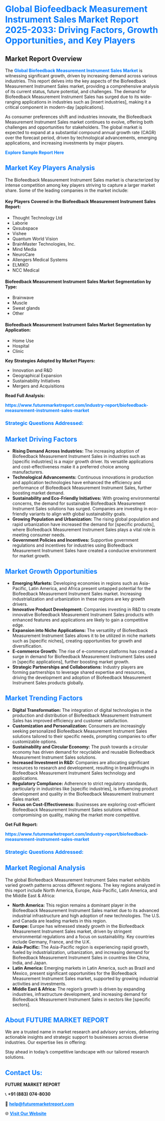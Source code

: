 <h1 style="color: #007BFF;">Global Biofeedback Measurement Instrument Sales Market Report 2025-2033: Driving Factors, Growth Opportunities, and Key Players</h1>

<section id="overview">
<h2>Market Report Overview</h2>
<p>The <a href="https://www.futuremarketreport.com/industry-report/biofeedback-measurement-instrument-sales-market" style="color: #007BFF; text-decoration: none;"><strong>Global Biofeedback Measurement Instrument Sales Market</strong></a> is witnessing significant growth, driven by increasing demand across various industries. This report delves into the key aspects of the Biofeedback Measurement Instrument Sales market, providing a comprehensive analysis of its current status, future potential, and challenges. The demand for Biofeedback Measurement Instrument Sales has surged due to its wide-ranging applications in industries such as [insert industries], making it a critical component in modern-day [applications].</p>
<p>As consumer preferences shift and industries innovate, the Biofeedback Measurement Instrument Sales market continues to evolve, offering both challenges and opportunities for stakeholders. The global market is expected to expand at a substantial compound annual growth rate (CAGR) over the forecast period, driven by technological advancements, emerging applications, and increasing investments by major players.</p>
</section>

<section id="overview">
<p><a href="https://www.futuremarketreport.com/request-sample/reportId=108784" style="color: #007BFF; text-decoration: none;"><strong>Explore Sample Report Here</strong></a></p>
</section>

<section id="key-players">
<h2 style="color: #007BFF;">Market Key Players Analysis</h2>
<p>The Biofeedback Measurement Instrument Sales market is characterized by intense competition among key players striving to capture a larger market share. Some of the leading companies in the market include:</p>
<h4>Key Players Covered in the Biofeedback Measurement Instrument Sales Report:</h4>
<ul><li>Thought Technology Ltd</li><li>Laborie</li><li>Qxsubspace</li><li>Vishee</li><li>Quantum World Vision</li><li>BrainMaster Technologies, Inc.</li><li>Mind Media</li><li>NeuroCare</li><li>Allengers Medical Systems</li><li>ELMIKO</li><li>NCC Medical</li></ul>
<h4>Biofeedback Measurement Instrument Sales Market Segmentation by Type:</h4>
<ul><li>Brainwave</li><li>Muscle</li><li>Sweat glands</li><li>Other</li></ul>

<h4>Biofeedback Measurement Instrument Sales Market Segmentation by Application:</h4>
<ul><li>Home Use</li><li>Hospital</li><li>Clinic</li></ul>
<p><strong>Key Strategies Adopted by Market Players:</strong></p>
<ul>
<li>Innovation and R&D</li>
<li>Geographical Expansion</li>
<li>Sustainability Initiatives</li>
<li>Mergers and Acquisitions</li>
</ul>
</section>

<section>
<p><strong>Read Full Analysis: </strong></p><a href="https://www.futuremarketreport.com/industry-report/biofeedback-measurement-instrument-sales-market" style="color: #007BFF; text-decoration: none;"><strong>https://www.futuremarketreport.com/industry-report/biofeedback-measurement-instrument-sales-market</strong></a>
<h3 style="color: #007BFF;">Strategic Questions Addressed:</h3>
</section>

<section id="driving-factors">
<h2 style="color: #007BFF;">Market Driving Factors</h2>
<ul>
<li><strong>Rising Demand Across Industries:</strong> The increasing adoption of Biofeedback Measurement Instrument Sales in industries such as [specific industries] is a major growth driver. Its versatile applications and cost-effectiveness make it a preferred choice among manufacturers.</li>
<li><strong>Technological Advancements:</strong> Continuous innovations in production and application technologies have enhanced the efficiency and performance of Biofeedback Measurement Instrument Sales, further boosting market demand.</li>
<li><strong>Sustainability and Eco-Friendly Initiatives:</strong> With growing environmental concerns, the demand for sustainable Biofeedback Measurement Instrument Sales solutions has surged. Companies are investing in eco-friendly variants to align with global sustainability goals.</li>
<li><strong>Growing Population and Urbanization:</strong> The rising global population and rapid urbanization have increased the demand for [specific products], where Biofeedback Measurement Instrument Sales plays a vital role in meeting consumer needs.</li>
<li><strong>Government Policies and Incentives:</strong> Supportive government regulations and incentives for industries using Biofeedback Measurement Instrument Sales have created a conducive environment for market growth.</li>
</ul>
</section>

<section id="growth-opportunities">
<h2 style="color: #007BFF;">Market Growth Opportunities</h2>
<ul>
<li><strong>Emerging Markets:</strong> Developing economies in regions such as Asia-Pacific, Latin America, and Africa present untapped potential for the Biofeedback Measurement Instrument Sales market. Increasing industrialization and urbanization in these regions are key growth drivers.</li>
<li><strong>Innovative Product Development:</strong> Companies investing in R&D to create innovative Biofeedback Measurement Instrument Sales products with enhanced features and applications are likely to gain a competitive edge.</li>
<li><strong>Expansion into Niche Applications:</strong> The versatility of Biofeedback Measurement Instrument Sales allows it to be utilized in niche markets such as [specific niches], creating opportunities for growth and diversification.</li>
<li><strong>E-commerce Growth:</strong> The rise of e-commerce platforms has created a surge in demand for Biofeedback Measurement Instrument Sales used in [specific applications], further boosting market growth.</li>
<li><strong>Strategic Partnerships and Collaborations:</strong> Industry players are forming partnerships to leverage shared expertise and resources, driving the development and adoption of Biofeedback Measurement Instrument Sales products globally.</li>
</ul>
</section>

<section id="trending-factors">
<h2 style="color: #007BFF;">Market Trending Factors</h2>
<ul>
<li><strong>Digital Transformation:</strong> The integration of digital technologies in the production and distribution of Biofeedback Measurement Instrument Sales has improved efficiency and customer satisfaction.</li>
<li><strong>Customization and Personalization:</strong> Consumers are increasingly seeking personalized Biofeedback Measurement Instrument Sales solutions tailored to their specific needs, prompting companies to offer customizable options.</li>
<li><strong>Sustainability and Circular Economy:</strong> The push towards a circular economy has driven demand for recyclable and reusable Biofeedback Measurement Instrument Sales solutions.</li>
<li><strong>Increased Investment in R&D:</strong> Companies are allocating significant resources to research and development, resulting in breakthroughs in Biofeedback Measurement Instrument Sales technology and applications.</li>
<li><strong>Regulatory Compliance:</strong> Adherence to strict regulatory standards, particularly in industries like [specific industries], is influencing product development and quality in the Biofeedback Measurement Instrument Sales market.</li>
<li><strong>Focus on Cost-Effectiveness:</strong> Businesses are exploring cost-efficient Biofeedback Measurement Instrument Sales solutions without compromising on quality, making the market more competitive.</li>
</ul>
</section>

<section>
<p><strong>Get Full Report: </strong></p><a href="https://www.futuremarketreport.com/industry-report/biofeedback-measurement-instrument-sales-market" style="color: #007BFF; text-decoration: none;"><strong>https://www.futuremarketreport.com/industry-report/biofeedback-measurement-instrument-sales-market</strong></a>
<h3 style="color: #007BFF;">Strategic Questions Addressed:</h3>
</section>


<section id="regional-analysis">
<h2 style="color: #007BFF;">Market Regional Analysis</h2>
<p>The global Biofeedback Measurement Instrument Sales market exhibits varied growth patterns across different regions. The key regions analyzed in this report include North America, Europe, Asia-Pacific, Latin America, and the Middle East & Africa:</p>
<ul>
<li><strong>North America:</strong> This region remains a dominant player in the Biofeedback Measurement Instrument Sales market due to its advanced industrial infrastructure and high adoption of new technologies. The U.S. and Canada are leading markets in this region.</li>
<li><strong>Europe:</strong> Europe has witnessed steady growth in the Biofeedback Measurement Instrument Sales market, driven by stringent environmental regulations and a focus on sustainability. Key countries include Germany, France, and the U.K.</li>
<li><strong>Asia-Pacific:</strong> The Asia-Pacific region is experiencing rapid growth, fueled by industrialization, urbanization, and increasing demand for Biofeedback Measurement Instrument Sales in countries like China, India, and Japan.</li>
<li><strong>Latin America:</strong> Emerging markets in Latin America, such as Brazil and Mexico, present significant opportunities for the Biofeedback Measurement Instrument Sales market, supported by growing industrial activities and investments.</li>
<li><strong>Middle East & Africa:</strong> The region’s growth is driven by expanding industries, infrastructure development, and increasing demand for Biofeedback Measurement Instrument Sales in sectors like [specific sectors].</li>
</ul>
</section>

<footer>
<h2 style="color: #007BFF;">About FUTURE MARKET REPORT</h2>
<p>We are a trusted name in market research and advisory services, delivering actionable insights and strategic support to businesses across diverse industries. Our expertise lies in offering:</p>

<p>Stay ahead in today’s competitive landscape with our tailored research solutions.</p>

<h2 style="color: #007BFF;">Contact Us:</h2>
<p><strong>FUTURE MARKET REPORT</strong></p>
<p>📞 <strong>+91 (883) 074-8030</strong></p>
<p>📧 <strong><a href="mailto:help@futuremarketreport.com" style="color: #007BFF;">help@futuremarketreport.com</a></strong></p>
<p>🌐 <strong><a href="https://www.futuremarketreport.com/" style="color: #007BFF;">Visit Our Website</a></strong></p>
</footer>
